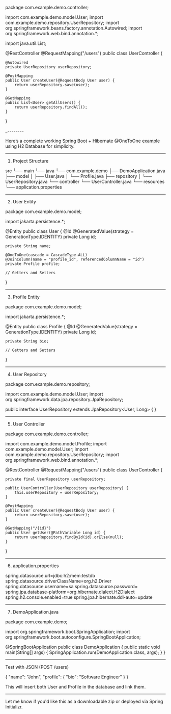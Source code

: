 
package com.example.demo.controller;

import com.example.demo.model.User;
import com.example.demo.repository.UserRepository;
import org.springframework.beans.factory.annotation.Autowired;
import org.springframework.web.bind.annotation.*;

import java.util.List;

@RestController
@RequestMapping("/users")
public class UserController {

    @Autowired
    private UserRepository userRepository;

    @PostMapping
    public User createUser(@RequestBody User user) {
        return userRepository.save(user);
    }

    @GetMapping
    public List<User> getAllUsers() {
        return userRepository.findAll();
    }
}







_--------

Here’s a complete working Spring Boot + Hibernate @OneToOne example using H2 Database for simplicity.


---

1. Project Structure

src
└── main
    └── java
        └── com.example.demo
            ├── DemoApplication.java
            ├── model
            │   ├── User.java
            │   └── Profile.java
            ├── repository
            │   └── UserRepository.java
            └── controller
                └── UserController.java
    └── resources
        └── application.properties


---

2. User Entity

package com.example.demo.model;

import jakarta.persistence.*;

@Entity
public class User {
    @Id
    @GeneratedValue(strategy = GenerationType.IDENTITY)
    private Long id;

    private String name;

    @OneToOne(cascade = CascadeType.ALL)
    @JoinColumn(name = "profile_id", referencedColumnName = "id")
    private Profile profile;

    // Getters and Setters
}


---

3. Profile Entity

package com.example.demo.model;

import jakarta.persistence.*;

@Entity
public class Profile {
    @Id
    @GeneratedValue(strategy = GenerationType.IDENTITY)
    private Long id;

    private String bio;

    // Getters and Setters
}


---

4. User Repository

package com.example.demo.repository;

import com.example.demo.model.User;
import org.springframework.data.jpa.repository.JpaRepository;

public interface UserRepository extends JpaRepository<User, Long> {
}


---

5. User Controller

package com.example.demo.controller;

import com.example.demo.model.Profile;
import com.example.demo.model.User;
import com.example.demo.repository.UserRepository;
import org.springframework.web.bind.annotation.*;

@RestController
@RequestMapping("/users")
public class UserController {

    private final UserRepository userRepository;

    public UserController(UserRepository userRepository) {
        this.userRepository = userRepository;
    }

    @PostMapping
    public User createUser(@RequestBody User user) {
        return userRepository.save(user);
    }

    @GetMapping("/{id}")
    public User getUser(@PathVariable Long id) {
        return userRepository.findById(id).orElse(null);
    }
}


---

6. application.properties

spring.datasource.url=jdbc:h2:mem:testdb
spring.datasource.driverClassName=org.h2.Driver
spring.datasource.username=sa
spring.datasource.password=
spring.jpa.database-platform=org.hibernate.dialect.H2Dialect
spring.h2.console.enabled=true
spring.jpa.hibernate.ddl-auto=update


---

7. DemoApplication.java

package com.example.demo;

import org.springframework.boot.SpringApplication;
import org.springframework.boot.autoconfigure.SpringBootApplication;

@SpringBootApplication
public class DemoApplication {
    public static void main(String[] args) {
        SpringApplication.run(DemoApplication.class, args);
    }
}


---

Test with JSON (POST /users)

{
  "name": "John",
  "profile": {
    "bio": "Software Engineer"
  }
}

This will insert both User and Profile in the database and link them.


---

Let me know if you'd like this as a downloadable zip or deployed via Spring Initializr.


